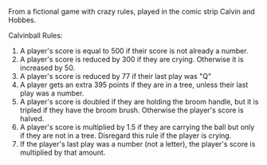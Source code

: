 From a fictional game with crazy rules, played in the comic strip Calvin and Hobbes.

Calvinball Rules:
1. A player's score is equal to 500 if their score is not already a number.
2. A player's score is reduced by 300 if they are crying. Otherwise it is increased by 50.
3. A player's score is reduced by 77 if their last play was "Q"
4. A player gets an extra 395 points if they are in a tree, unless their last play was a number.
5. A player's score is doubled if they are holding the broom handle, but it is tripled if they have the broom brush. Otherwise the player's score is halved.
6. A player's score is multiplied by 1.5 if they are carrying the ball but only if they are not in a tree. Disregard this rule if the player is crying.
7. If the player's last play was a number (not a letter), the player's score is multiplied by that amount.
